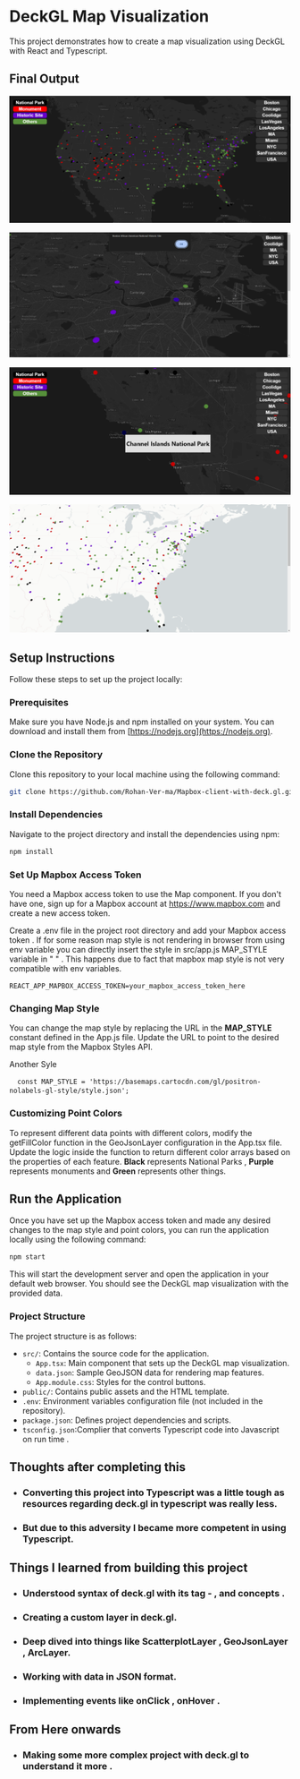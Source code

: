 # DeckGL Map Visualization

This project demonstrates how to create a map visualization using DeckGL with React and Typescript.

## Final Output
![sample image](sampleimages/sample1.2.png)

![sample image](sampleimages/sample3.png)

![sample image4](sampleimages/sample4.png)

![sample image2](sampleimages/sample2.png)

## Setup Instructions

Follow these steps to set up the project locally:

### Prerequisites

Make sure you have Node.js and npm installed on your system. You can download and install them from [https://nodejs.org](https://nodejs.org).

### Clone the Repository

Clone this repository to your local machine using the following command:

```bash
git clone https://github.com/Rohan-Ver-ma/Mapbox-client-with-deck.gl.git
```

### Install Dependencies

Navigate to the project directory and install the dependencies using npm:

```bash
npm install
```
### Set Up Mapbox Access Token

You need a Mapbox access token to use the Map component. If you don't have one, sign up for a Mapbox account at https://www.mapbox.com and create a new access token.

Create a .env file in the project root directory and add your Mapbox access token .
If for some reason map style is not rendering in browser from using env variable you can directly insert the style in src/app.js MAP_STYLE variable in " " . This happens due to fact that mapbox map style is not very compatible with env variables.

```markfile
REACT_APP_MAPBOX_ACCESS_TOKEN=your_mapbox_access_token_here
```

### Changing Map Style

You can change the map style by replacing the URL in the **MAP_STYLE** constant defined in the App.js file. Update the URL to point to the desired map style from the Mapbox Styles API.

 Another Syle 

```markfile
  const MAP_STYLE = 'https://basemaps.cartocdn.com/gl/positron-nolabels-gl-style/style.json'; 
```

### Customizing Point Colors

To represent different data points with different colors, modify the getFillColor function in the GeoJsonLayer configuration in the App.tsx file. Update the logic inside the function to return different color arrays based on the properties of each feature.
**Black** represents National Parks , **Purple** represents monuments and **Green** represents other things.

## Run the Application

Once you have set up the Mapbox access token and made any desired changes to the map style and point colors, you can run the application locally using the following command:

```bash
npm start
```
This will start the development server and open the application in your default web browser. You should see the DeckGL map visualization with the provided data.

### Project Structure

The project structure is as follows:

- `src/`: Contains the source code for the application.
  - `App.tsx`: Main component that sets up the DeckGL map visualization.
  - `data.json`: Sample GeoJSON data for rendering map features.
  - `App.module.css`: Styles for the control buttons.
- `public/`: Contains public assets and the HTML template.
- `.env`: Environment variables configuration file (not included in the repository).
- `package.json`: Defines project dependencies and scripts.
- `tsconfig.json`:Complier that converts Typescript code into Javascript on run time .

## Thoughts after completing this
- ### Converting this project into Typescript was a little tough as resources regarding deck.gl in typescript was really less.
- ### But due to this adversity I became more competent in using Typescript.

## Things I learned from building this project
- ### Understood syntax of deck.gl with its tag  - <DeckGL> , <Map> and concepts .
- ### Creating a custom layer in deck.gl.
- ### Deep dived into things like ScatterplotLayer , GeoJsonLayer , ArcLayer.
- ### Working with data in JSON format.
- ### Implementing events like onClick , onHover . 


## From Here onwards
- ### Making some more complex project with deck.gl to understand it more .

